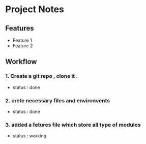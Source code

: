 # Project Notes

## Features
- Feature 1
- Feature 2

## Workflow
### 1. Create a git repo , clone it .
- status : done
### 2. crete necessary files and environvents
- status : done
### 3. added a fetures file which store all type of modules 
- status : working